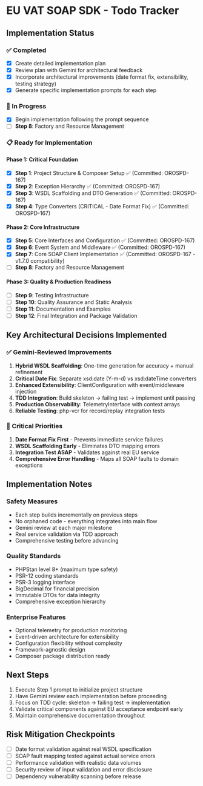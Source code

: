 # EU VAT SOAP SDK - Todo Tracker

## Implementation Status

### ✅ Completed
- [x] Create detailed implementation plan
- [x] Review plan with Gemini for architectural feedback
- [x] Incorporate architectural improvements (date format fix, extensibility, testing strategy)
- [x] Generate specific implementation prompts for each step

### 🔄 In Progress
- [x] Begin implementation following the prompt sequence
- [ ] **Step 8**: Factory and Resource Management

### 📋 Ready for Implementation

#### Phase 1: Critical Foundation
- [x] **Step 1**: Project Structure & Composer Setup ✅ (Committed: OROSPD-167)
- [x] **Step 2**: Exception Hierarchy ✅ (Committed: OROSPD-167)  
- [x] **Step 3**: WSDL Scaffolding and DTO Generation ✅ (Committed: OROSPD-167)
- [x] **Step 4**: Type Converters (CRITICAL - Date Format Fix) ✅ (Committed: OROSPD-167)

#### Phase 2: Core Infrastructure  
- [x] **Step 5**: Core Interfaces and Configuration ✅ (Committed: OROSPD-167)
- [x] **Step 6**: Event System and Middleware ✅ (Committed: OROSPD-167)
- [x] **Step 7**: Core SOAP Client Implementation ✅ (Committed: OROSPD-167 - v1.7.0 compatibility)
- [ ] **Step 8**: Factory and Resource Management

#### Phase 3: Quality & Production Readiness
- [ ] **Step 9**: Testing Infrastructure
- [ ] **Step 10**: Quality Assurance and Static Analysis  
- [ ] **Step 11**: Documentation and Examples
- [ ] **Step 12**: Final Integration and Package Validation

## Key Architectural Decisions Implemented

### ✅ Gemini-Reviewed Improvements
1. **Hybrid WSDL Scaffolding**: One-time generation for accuracy + manual refinement
2. **Critical Date Fix**: Separate xsd:date (Y-m-d) vs xsd:dateTime converters  
3. **Enhanced Extensibility**: ClientConfiguration with event/middleware injection
4. **TDD Integration**: Build skeleton → failing test → implement until passing
5. **Production Observability**: TelemetryInterface with context arrays
6. **Reliable Testing**: php-vcr for record/replay integration tests

### 🎯 Critical Priorities
1. **Date Format Fix First** - Prevents immediate service failures
2. **WSDL Scaffolding Early** - Eliminates DTO mapping errors
3. **Integration Test ASAP** - Validates against real EU service
4. **Comprehensive Error Handling** - Maps all SOAP faults to domain exceptions

## Implementation Notes

### Safety Measures
- Each step builds incrementally on previous steps
- No orphaned code - everything integrates into main flow
- Gemini review at each major milestone
- Real service validation via TDD approach
- Comprehensive testing before advancing

### Quality Standards
- PHPStan level 8+ (maximum type safety)
- PSR-12 coding standards  
- PSR-3 logging interface
- BigDecimal for financial precision
- Immutable DTOs for data integrity
- Comprehensive exception hierarchy

### Enterprise Features
- Optional telemetry for production monitoring
- Event-driven architecture for extensibility  
- Configuration flexibility without complexity
- Framework-agnostic design
- Composer package distribution ready

## Next Steps
1. Execute Step 1 prompt to initialize project structure
2. Have Gemini review each implementation before proceeding
3. Focus on TDD cycle: skeleton → failing test → implementation
4. Validate critical components against EU acceptance endpoint early
5. Maintain comprehensive documentation throughout

## Risk Mitigation Checkpoints
- [ ] Date format validation against real WSDL specification
- [ ] SOAP fault mapping tested against actual service errors  
- [ ] Performance validation with realistic data volumes
- [ ] Security review of input validation and error disclosure
- [ ] Dependency vulnerability scanning before release